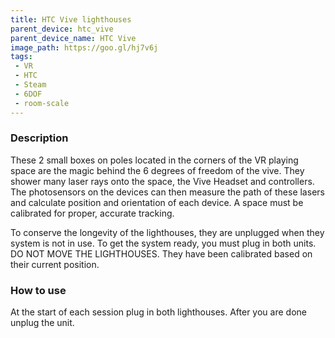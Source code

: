 ```yaml
---
title: HTC Vive lighthouses
parent_device: htc_vive
parent_device_name: HTC Vive
image_path: https://goo.gl/hj7v6j
tags: 
 - VR
 - HTC
 - Steam
 - 6DOF
 - room-scale
---
```


### Description

These 2 small boxes on poles located in the corners of the VR playing space are the magic behind the 6 degrees of freedom of the vive. They shower many laser rays onto the space, the Vive Headset and controllers. The photosensors on the devices can then measure the path of these lasers and calculate position and orientation of each device.  A space must be calibrated for proper, accurate tracking.

To conserve the longevity of the lighthouses, they are unplugged when they system is not in use. To get the system ready, you must plug in both units. DO NOT MOVE THE LIGHTHOUSES. They have been calibrated based on their current position.

### How to use

At the start of each session plug in both lighthouses. After you are done unplug the unit. 




